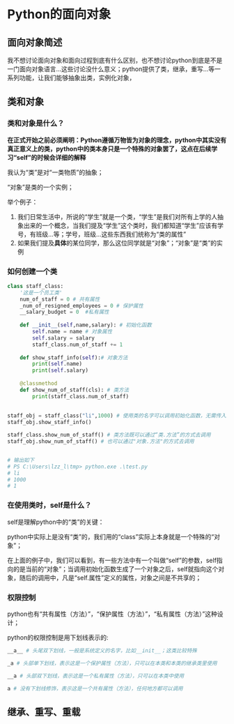 # Python的面向对象



## 面向对象简述

我不想讨论面向对象和面向过程到底有什么区别，也不想讨论python到底是不是一门面向对象语言...这些讨论没什么意义；python提供了类，继承，重写...等一系列功能，让我们能够抽象出类，实例化对象，



## 类和对象

### 类和对象是什么？

**在正式开始之前必须阐明：Python遵循万物皆为对象的理念，python中其实没有真正意义上的类，python中的类本身只是一个特殊的对象罢了，这点在后续学习“self”的时候会详细的解释**

我认为“类”是对“一类物质”的抽象；

“对象”是类的一个实例；

举个例子：

1. 我们日常生活中，所说的“学生”就是一个类，“学生”是我们对所有上学的人抽象出来的一个概念，当我们提及“学生”这个类时，我们都知道“学生”应该有学号，有班级...等；学号，班级...这些东西我们统称为“类的属性”
2. 如果我们提及**具体**的某位同学，那么这位同学就是“对象”；“对象”是“类”的实例

### 如何创建一个类

```python
class staff_class:
    '这是一个员工类'
    num_of_staff = 0 # 共有属性
    _num_of_resigned_employees = 0 # 保护属性
    __salary_budget = 0  #私有属性 
    
    def __init__(self,name,salary): # 初始化函数
        self.name = name # 对象属性
        self.salary = salary
        staff_class.num_of_staff += 1
        
    def show_staff_info(self):# 对象方法
        print(self.name)
        print(self.salary)
        
    @classmethod
    def show_num_of_staff(cls): # 类方法
        print(staff_class.num_of_staff)
    
    
staff_obj = staff_class("li",1000) # 使用类的名字可以调用初始化函数，无需传入self这个参数
staff_obj.show_staff_info()

staff_class.show_num_of_staff() # 类方法既可以通过“类.方法”的方式去调用
staff_obj.show_num_of_staff() # 也可以通过"对象.方法"的方式去调用


# 输出如下
# PS C:\Users\lzz_l\tmp> python.exe .\test.py
# li
# 1000
# 1
```

### 在使用类时，self是什么？

self是理解python中的“类”的关键：

python中实际上是没有“类”的，我们用的“class”实际上本身就是一个特殊的“对象”；

在上面的例子中，我们可以看到，有一些方法中有一个叫做“self”的参数，self指向的是当前的“对象”；当调用初始化函数生成了一个对象之后，self就指向这个对象，随后的调用中，凡是“self.属性”定义的属性，对象之间是不共享的；



### 权限控制

python也有“共有属性（方法）”，“保护属性（方法）”，“私有属性（方法）”这种设计；

python的权限控制是用下划线表示的:

```python
__a__ # 头尾双下划线，一般是系统定义的名字，比如__init__；这类比较特殊

_a # 头部单下划线，表示这是一个保护属性（方法），只可以在本类和本类的继承类里使用

__a # 头部双下划线，表示这是一个私有属性（方法），只可以在本类中使用

a # 没有下划线修饰，表示这是一个共有属性（方法），任何地方都可以调用
```





## 继承、重写、重载





 
